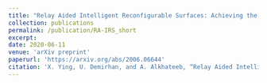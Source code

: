 ```yaml
---
title: "Relay Aided Intelligent Reconfigurable Surfaces: Achieving the Potential Without So Many Antennas"
collection: publications
permalink: /publication/RA-IRS_short
excerpt:
date: 2020-06-11
venue: 'arXiv preprint'
paperurl: 'https://arxiv.org/abs/2006.06644'
citation: 'X. Ying, U. Demirhan, and A. Alkhateeb, “Relay Aided Intelligent Reconfigurable Surfaces: Achieving the Potential Without So Many Antennas,” 2020, arXiv:2006.06644.'
---
```

